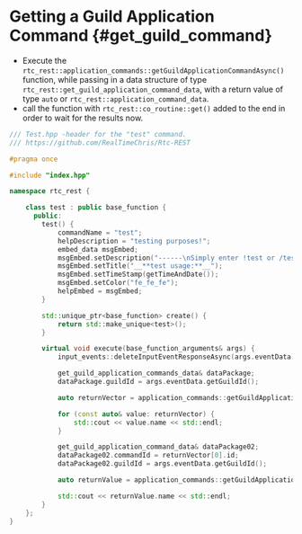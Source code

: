Getting a Guild Application Command {#get_guild_command}
============
- Execute the `rtc_rest::application_commands::getGuildApplicationCommandAsync()` function, while passing in a data structure of type `rtc_rest::get_guild_application_command_data`, with a return value of type `auto` or `rtc_rest::application_command_data`.
- call the function with `rtc_rest::co_routine::get()` added to the end in order to wait for the results now.

```cpp
/// Test.hpp -header for the "test" command.
/// https://github.com/RealTimeChris/Rtc-REST

#pragma once

#include "index.hpp"

namespace rtc_rest {

	class test : public base_function {
	  public:
		test() {
			commandName = "test";
			helpDescription = "testing purposes!";
			embed_data msgEmbed;
			msgEmbed.setDescription("------\nSimply enter !test or /test!\n------");
			msgEmbed.setTitle("__**test usage:**__");
			msgEmbed.setTimeStamp(getTimeAndDate());
			msgEmbed.setColor("fe_fe_fe");
			helpEmbed = msgEmbed;
		}

		std::unique_ptr<base_function> create() {
			return std::make_unique<test>();
		}

		virtual void execute(base_function_arguments& args) {
			input_events::deleteInputEventResponseAsync(args.eventData).get();

			get_guild_application_commands_data& dataPackage;
			dataPackage.guildId = args.eventData.getGuildId();

			auto returnVector = application_commands::getGuildApplicationCommandsAsync(dataPackage).get();

			for (const auto& value: returnVector) {
				std::cout << value.name << std::endl;
			}

			get_guild_application_command_data& dataPackage02;
			dataPackage02.commandId = returnVector[0].id;
			dataPackage02.guildId = args.eventData.getGuildId();

			auto returnValue = application_commands::getGuildApplicationCommandAsync(dataPackage02).get();

			std::cout << returnValue.name << std::endl;
		}
	};
}
```